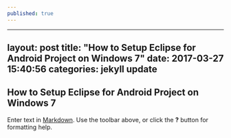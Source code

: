 ```yaml
---
published: true
---
```

---
layout: post
title:  "How to Setup Eclipse for Android Project on Windows 7"
date:   2017-03-27 15:40:56
categories: jekyll update
---

## How to Setup Eclipse for Android Project on Windows 7

Enter text in [Markdown](http://daringfireball.net/projects/markdown/). Use the toolbar above, or click the **?** button for formatting help.
